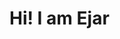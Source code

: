 # Hi! I am Ejar

<!--
**ejarkm/ejarkm** is a ✨ _special_ ✨ repository because its `README.md` (this file) appears on your GitHub profile.

I am a Data Scientist, statistitian and a innovation geek, I currently work with NLP, Computer vision, tabular data and learning about digital signals. My goal is to be able to use the data of any electronic device (I am still in the process of it 😄)

Currently most of my repositories are on private but that would change in the future.

Blog website, currently under development.
